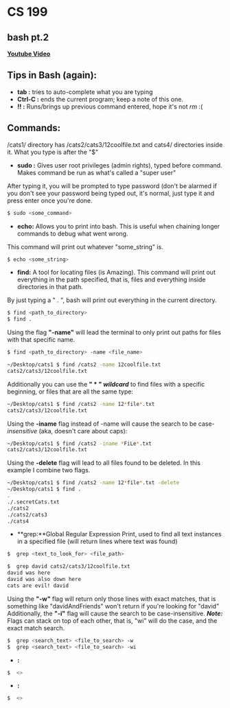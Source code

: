 # CS 199
## bash pt.2 
[**Youtube Video**](https://www.youtube.com/watch?v=KQWygP2JSsM)

## Tips in Bash (again):
- **tab :** tries to auto-complete what you are typing
- **Ctrl-C :** ends the current program; keep a note of this one.
- **!! :** Runs/brings up previous command entered, hope it's not _rm_ :(

## Commands:
/cats1/ directory has /cats2/cats3/12coolfile.txt and cats4/ directories inside it. What you type is after the "$"

- **sudo :**  Gives user root privileges (admin rights), typed before command. Makes command be run as what's called a "super user"

After typing it, you will be prompted to type password (don't be alarmed if you don't see your password being typed out, it's normal, just type it and press enter once you're done.
```bash
$ sudo <some_command>
```
- **echo:** Allows you to print into bash. This is useful when chaining longer commands to debug what went wrong.

This command will print out whatever "some_string" is.
```bash
$ echo <some_string>
```

- **find:** A tool for locating files (is Amazing). This command will print out everything in the path specified, that is, files and everything inside directories in that path.

By just typing a " . ", bash will print out everything in the current directory.
```bash
$ find <path_to_directory>
$ find .
```
Using the flag **"-name"** will lead the terminal to only print out paths for files with that specific name.
```bash
$ find <path_to_directory> -name <file_name>
```
```bash
~/Desktop/cats1 $ find /cats2 -name 12coolfile.txt
cats2/cats3/12coolfile.txt
```
Additionally you can use the **" * " _wildcard_** to find files with a specific beginning, or files that are all the same type:
```bash
~/Desktop/cats1 $ find /cats2 -name 12*file*.txt
cats2/cats3/12coolfile.txt
```
Using the **-iname** flag instead of -name will cause the search to be case-_insensitive_ (aka, doesn't care about caps):
```bash
~/Desktop/cats1 $ find /cats2 -iname *FiLe*.txt
cats2/cats3/12coolfile.txt
```
Using the **-delete** flag will lead to all files found to be deleted. In this example I combine two flags.
```bash
~/Desktop/cats1 $ find /cats2 -name 12*file*.txt -delete
~/Desktop/cats1 $ find .
.
./.secretCats.txt
./cats2
./cats2/cats3
./cats4
```
- **grep:**Global Regular Expression Print, used to find all text instances in a specified file (will return lines where text was found)
```bash
$  grep <text_to_look_for> <file_path>
```
```bash
$  grep david cats2/cats3/12coolfile.txt
david was here
david was also down here
cats are evil! david
```
Using the **"-w"** flag will return only those lines with exact matches, that is something like "davidAndFriends" won't return if you're looking for "david"
Additionally, the **"-i"** flag will cause the search to be case-insensitive.
**_Note:_** Flags can stack on top of each other, that is, "wi" will do the case, and the exact match search.
```bash
$  grep <search_text> <file_to_search> -w
$  grep <search_text> <file_to_search> -wi
```
- **:**
```bash
$  <>
```

- **:**
```bash
$  <>
```